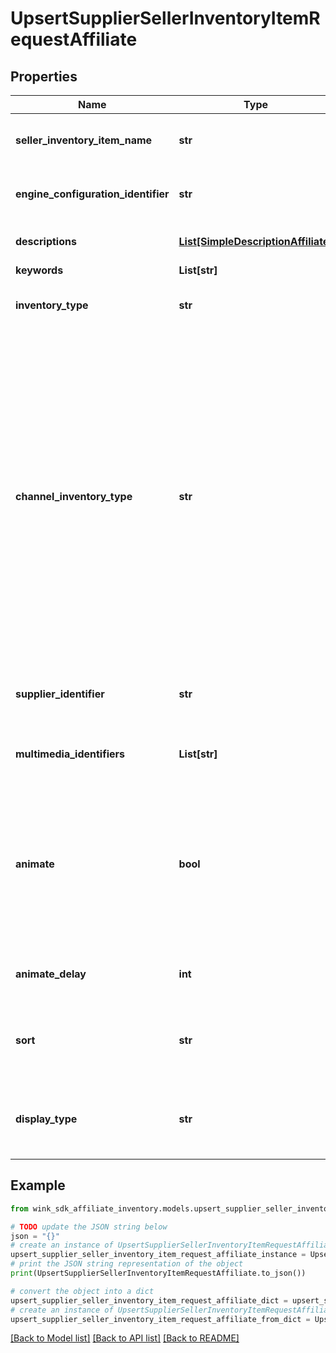 # UpsertSupplierSellerInventoryItemRequestAffiliate


## Properties

Name | Type | Description | Notes
------------ | ------------- | ------------- | -------------
**seller_inventory_item_name** | **str** | Descriptive name of this item for seller use | 
**engine_configuration_identifier** | **str** | Which configuration to use with this item | 
**descriptions** | [**List[SimpleDescriptionAffiliate]**](SimpleDescriptionAffiliate.md) | Title and description of blocking. | 
**keywords** | **List[str]** |  | 
**inventory_type** | **str** | The type of blocking being offer up for sale | 
**channel_inventory_type** | **str** | Channel inventory type is a subset of blocking type in that it does not include the &#x60;HOTEL&#x60; type. THe way it works is, as a seller you might want to sell a guest room but instead of showing the price of that guest room, you would like to display the best room type price for the property. | 
**supplier_identifier** | **str** | Supplier / Hotel identifier that owns this blocking. | 
**multimedia_identifiers** | **List[str]** | Reference identifiers to Cloudinary media assets | 
**animate** | **bool** | Create an animated gif instead of a list of images. Feature currently not available. Feel free to enable and it will become available at a later date. | [optional] [default to False]
**animate_delay** | **int** | Controls animation delay in milliseconds. | [optional] 
**sort** | **str** | The specific badge to display over the image on the Web Component. | [optional] 
**display_type** | **str** | Indicate which initial values to display first on the front-facing card | [default to 'NATIVE']

## Example

```python
from wink_sdk_affiliate_inventory.models.upsert_supplier_seller_inventory_item_request_affiliate import UpsertSupplierSellerInventoryItemRequestAffiliate

# TODO update the JSON string below
json = "{}"
# create an instance of UpsertSupplierSellerInventoryItemRequestAffiliate from a JSON string
upsert_supplier_seller_inventory_item_request_affiliate_instance = UpsertSupplierSellerInventoryItemRequestAffiliate.from_json(json)
# print the JSON string representation of the object
print(UpsertSupplierSellerInventoryItemRequestAffiliate.to_json())

# convert the object into a dict
upsert_supplier_seller_inventory_item_request_affiliate_dict = upsert_supplier_seller_inventory_item_request_affiliate_instance.to_dict()
# create an instance of UpsertSupplierSellerInventoryItemRequestAffiliate from a dict
upsert_supplier_seller_inventory_item_request_affiliate_from_dict = UpsertSupplierSellerInventoryItemRequestAffiliate.from_dict(upsert_supplier_seller_inventory_item_request_affiliate_dict)
```
[[Back to Model list]](../README.md#documentation-for-models) [[Back to API list]](../README.md#documentation-for-api-endpoints) [[Back to README]](../README.md)


